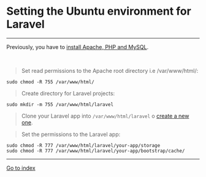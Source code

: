 # Setting the Ubuntu environment for Laravel
------------------------------------------------------------------

Previously, you have to [install Apache, PHP and MySQL](./lamp-settings.md).


<br>

> Set read permissions to the Apache root directory i.e /var/www/html/:

    sudo chmod -R 755 /var/www/html/


> Create directory for Laravel projects:

    sudo mkdir -m 755 /var/www/html/laravel


> Clone your Laravel app into `/var/www/html/laravel`
> o [create a new one](https://laravel.com/docs).


> Set the permissions to the Laravel app:

    sudo chmod -R 777 /var/www/html/laravel/your-app/storage
    sudo chmod -R 777 /var/www/html/laravel/your-app/bootstrap/cache/


***

[Go to index](../../README.md)
